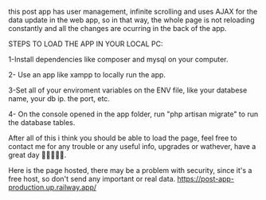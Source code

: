 this post app has user management, infinite scrolling and uses AJAX for the data update in the web app, so in 
that way, the whole page is not reloading constantly and all the changes are ocurring in the back of the app.


STEPS TO LOAD THE APP IN YOUR LOCAL PC:

1-Install dependencies like composer and mysql on your computer. 


2- Use an app like xampp to locally run the app.

3-Set all of your enviroment variables on the ENV file, like your databese name, your db ip. the port, etc.

4- On the console opened in the app folder, run "php artisan migrate" to run the database tables.

After all of this i think you should be able to load the page, feel free to contact me for any trouble
or any useful info, upgrades or wathever, have a great day 🍟🏺🎇🎇🎇.

Here is the page hosted, there may be a problem with security, since it's a free host, so don't send any important or real data.
https://post-app-production.up.railway.app/
